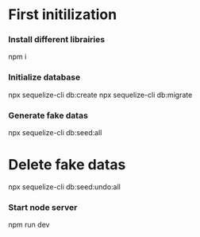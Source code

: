# First initilization

### Install different librairies
npm i

### Initialize database
npx sequelize-cli db:create
npx sequelize-cli db:migrate

### Generate fake datas
npx sequelize-cli db:seed:all

# Delete fake datas
npx sequelize-cli db:seed:undo:all

### Start node server
npm run dev